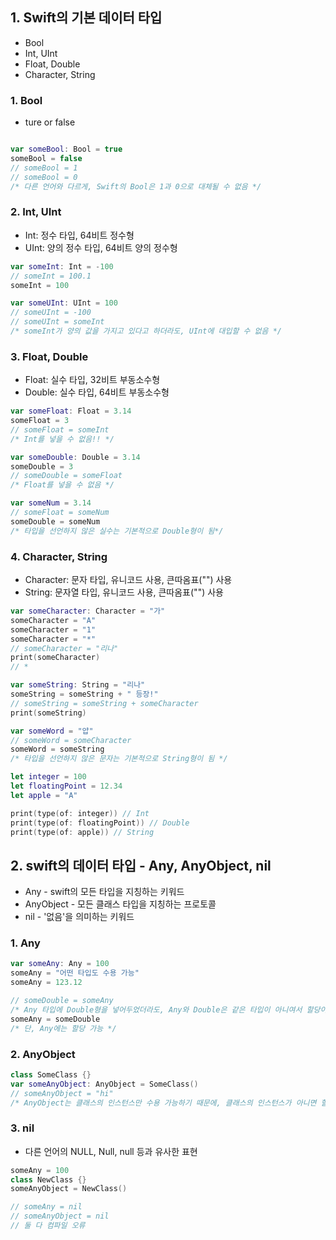 
## 1. Swift의 기본 데이터 타입
 * Bool
 * Int, UInt
 * Float, Double
 * Character, String

### 1. Bool
 * ture or false
``` swift

var someBool: Bool = true
someBool = false
// someBool = 1
// someBool = 0
/* 다른 언어와 다르게, Swift의 Bool은 1과 0으로 대체될 수 없음 */
```

### 2. Int, UInt
 * Int: 정수 타입, 64비트 정수형
 * UInt: 양의 정수 타입, 64비트 양의 정수형
 ```swift
var someInt: Int = -100
// someInt = 100.1
someInt = 100

var someUInt: UInt = 100
// someUInt = -100
// someUInt = someInt
/* someInt가 양의 값을 가지고 있다고 하더라도, UInt에 대입할 수 없음 */
 ```

### 3. Float, Double
 * Float: 실수 타입, 32비트 부동소수형
 * Double: 실수 타입, 64비트 부동소수형
 ```swift
var someFloat: Float = 3.14
someFloat = 3
// someFloat = someInt
/* Int를 넣을 수 없음!! */

var someDouble: Double = 3.14
someDouble = 3
// someDouble = someFloat
/* Float를 넣을 수 없음 */

var someNum = 3.14
// someFloat = someNum
someDouble = someNum
/* 타입을 선언하지 않은 실수는 기본적으로 Double형이 됨*/
 ```

### 4. Character, String
 * Character: 문자 타입, 유니코드 사용, 큰따옴표("") 사용
 * String: 문자열 타입, 유니코드 사용, 큰따옴표("") 사용
 ```swift
var someCharacter: Character = "가"
someCharacter = "A"
someCharacter = "1"
someCharacter = "*"
// someCharacter = "리나"
print(someCharacter)
// *

var someString: String = "리나"
someString = someString + " 등장!"
// someString = someString + someCharacter
print(someString)

var someWord = "얍"
// someWord = someCharacter
someWord = someString
/* 타입을 선언하지 않은 문자는 기본적으로 String형이 됨 */
 ```

```swift
let integer = 100
let floatingPoint = 12.34
let apple = "A"

print(type(of: integer)) // Int
print(type(of: floatingPoint)) // Double
print(type(of: apple)) // String
```

## 2. swift의 데이터 타입 - Any, AnyObject, nil
 * Any - swift의 모든 타입을 지칭하는 키워드
 * AnyObject - 모든 클래스 타입을 지칭하는 프로토콜
 * nil - '없음'을 의미하는 키워드

### 1. Any
```swift
var someAny: Any = 100
someAny = "어떤 타입도 수용 가능"
someAny = 123.12

// someDouble = someAny
/* Any 타입에 Double형을 넣어두었더라도, Any와 Double은 같은 타입이 아니여서 할당이 불가능함 */
someAny = someDouble
/* 단, Any에는 할당 가능 */
```

### 2. AnyObject
```swift
class SomeClass {}
var someAnyObject: AnyObject = SomeClass()
// someAnyObject = "hi"
/* AnyObject는 클래스의 인스턴스만 수용 가능하기 때문에, 클래스의 인스턴스가 아니면 할당할 수 없음 */
```

### 3. nil
 * 다른 언어의 NULL, Null, null 등과 유사한 표현
 ```swift
 someAny = 100
class NewClass {}
someAnyObject = NewClass()

// someAny = nil
// someAnyObject = nil
// 둘 다 컴파일 오류
 ```
